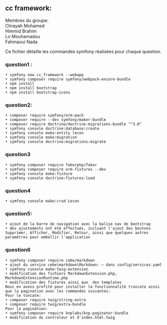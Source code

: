 ## cc framework:

Membres du groupe:  
Chrayah Mohamed  
Himmid Brahim  
Lo Mouhamadou  
Fahmaoui Nada

Ce fichier détaille les commandes symfony réalisées pour chaque question.

### question1 :

```
• symfony new cc_framework --webapp
• symfony composer require symfony/webpack-encore-bundle
• npm install
• npm install bootstrap
• npm install bootstrap-icons
```
### question2:
```
• composer require symfony/orm-pack
• composer require --dev symfony/maker-bundle
• composer require doctrine/doctrine-migrations-bundle "^3.0"
• symfony console doctrine:database:create
• symfony console make:entity lecon
• symfony console make:migration
• symfony console doctrine:migrations:migrate
```

### question3
```
• symfony composer require fakerphp/faker
• symfony composer require orm-fixtures --dev
• symfony console make:fixture
• symfony console doctrine:fixtures:load
```
### question4
```
• symfony console make:crud Lecon
```

### question5:
```
• ajout de la barre de navigation avec la balise nav de bootstrap
• des ajustements ont été effectués, incluant l'ajout des boutons Supprimer, Afficher, Modifier, Retour, ainsi que quelques autres paramètres pour embellir l'application
```
### question6
```
• symfony composer require cebe/markdown
• ajout du service cebe\markdown\Markdown: ~ dans config/services.yaml
• symfony console make:twig-extension
• modification des fichiers MarkdownExtension.php, MarkdownExtensionRuntime.php
• modification des fixtures ainsi que  des templates
Nous en avons profité pour installer la fonctionnalité truncate ainsi que la pagination avec les commandes suivantes:
Pour le tuncate:
• composer require twig/string-extra
• composer require twig/extra-bundle
Pour la pagination:
• symfony composer require knplabs/knp-paginator-bundle
• modification du controleur et d'index.html.twig
```





